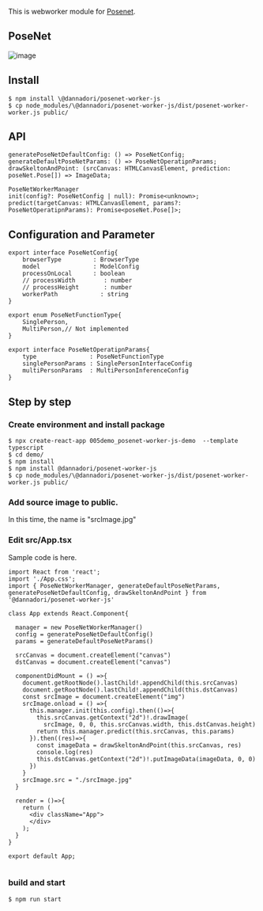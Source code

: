 This is webworker module for [Posenet](https://github.com/tensorflow/tfjs-models/tree/master/posenet).

## PoseNet
![image](https://user-images.githubusercontent.com/48346627/95988122-6260e300-0e63-11eb-9b1e-8712b47410dd.png)


## Install
```
$ npm install \@dannadori/posenet-worker-js
$ cp node_modules/\@dannadori/posenet-worker-js/dist/posenet-worker-worker.js public/
```
## API

```
generatePoseNetDefaultConfig: () => PoseNetConfig;
generateDefaultPoseNetParams: () => PoseNetOperatipnParams;
drawSkeltonAndPoint: (srcCanvas: HTMLCanvasElement, prediction: poseNet.Pose[]) => ImageData;

PoseNetWorkerManager
init(config?: PoseNetConfig | null): Promise<unknown>;
predict(targetCanvas: HTMLCanvasElement, params?: PoseNetOperatipnParams): Promise<poseNet.Pose[]>;

```

## Configuration and Parameter

```
export interface PoseNetConfig{
    browserType         : BrowserType
    model               : ModelConfig
    processOnLocal      : boolean
    // processWidth        : number
    // processHeight       : number
    workerPath            : string    
}

export enum PoseNetFunctionType{
    SinglePerson,
    MultiPerson,// Not implemented
}

export interface PoseNetOperatipnParams{
    type               : PoseNetFunctionType
    singlePersonParams : SinglePersonInterfaceConfig
    multiPersonParams  : MultiPersonInferenceConfig
}

```

## Step by step
### Create environment and install package
```
$ npx create-react-app 005demo_posenet-worker-js-demo  --template typescript
$ cd demo/
$ npm install
$ npm install @dannadori/posenet-worker-js
$ cp node_modules/\@dannadori/posenet-worker-js/dist/posenet-worker-worker.js public/
```

### Add source image to public. 
In this time, the name is "srcImage.jpg"

### Edit src/App.tsx
Sample code is here.

```
import React from 'react';
import './App.css';
import { PoseNetWorkerManager, generateDefaultPoseNetParams, generatePoseNetDefaultConfig, drawSkeltonAndPoint } from '@dannadori/posenet-worker-js'

class App extends React.Component{
  
  manager = new PoseNetWorkerManager()
  config = generatePoseNetDefaultConfig()
  params = generateDefaultPoseNetParams()

  srcCanvas = document.createElement("canvas")
  dstCanvas = document.createElement("canvas")

  componentDidMount = () =>{
    document.getRootNode().lastChild!.appendChild(this.srcCanvas)
    document.getRootNode().lastChild!.appendChild(this.dstCanvas)
    const srcImage = document.createElement("img")
    srcImage.onload = () =>{
      this.manager.init(this.config).then(()=>{
        this.srcCanvas.getContext("2d")!.drawImage(
          srcImage, 0, 0, this.srcCanvas.width, this.dstCanvas.height)
        return this.manager.predict(this.srcCanvas, this.params)
      }).then((res)=>{
        const imageData = drawSkeltonAndPoint(this.srcCanvas, res)
        console.log(res)
        this.dstCanvas.getContext("2d")!.putImageData(imageData, 0, 0)
      })
    }
    srcImage.src = "./srcImage.jpg"
  }

  render = ()=>{
    return (
      <div className="App">
      </div>
    );
  }
}

export default App;


```

### build and start

```
$ npm run start
```





